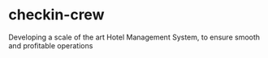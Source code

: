 # checkin-crew
Developing a scale of the art Hotel Management System, to ensure smooth and profitable operations
